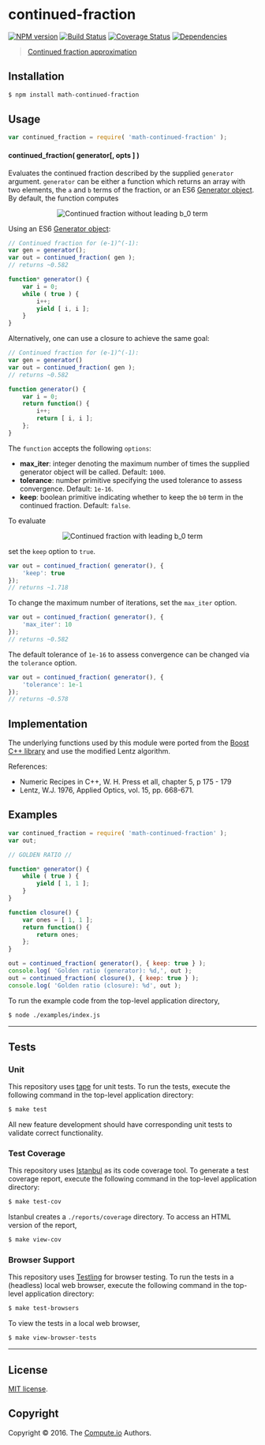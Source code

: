 continued-fraction
===
[![NPM version][npm-image]][npm-url] [![Build Status][build-image]][build-url] [![Coverage Status][coverage-image]][coverage-url] [![Dependencies][dependencies-image]][dependencies-url]

> [Continued fraction approximation][continued-fraction]


## Installation

``` bash
$ npm install math-continued-fraction
```


## Usage

``` javascript
var continued_fraction = require( 'math-continued-fraction' );
```

#### continued_fraction( generator[, opts ] )

Evaluates the continued fraction described by the supplied `generator` argument. `generator` can be either a function which returns an array with two elements, the `a` and `b` terms of the fraction, or an ES6 [Generator object][es6-generator]. By default, the function computes

<div class="equation" align="center" data-raw-text="latex" data-equation="eq:b_0 + \frac{a_1}{b_1+\frac{a_2}{b_2+\frac{a_3}{b_3+\frac{a_4}{b_4}+\ldots}}}">
	<img src="path" alt="Continued fraction without leading b_0 term">
	<br>
</div>


Using an ES6 [Generator object][es6-generator]:

```javascript
// Continued fraction for (e-1)^(-1):
var gen = generator();
var out = continued_fraction( gen );
// returns ~0.582

function* generator() {
	var i = 0;
	while ( true ) {
		i++;
		yield [ i, i ];
	}
}
```

Alternatively, one can use a closure to achieve the same goal:

```javascript
// Continued fraction for (e-1)^(-1):
var gen = generator()
var out = continued_fraction( gen );
// returns ~0.582

function generator() {
	var i = 0;
	return function() {
		i++;
		return [ i, i ];
	};
}
```

The `function` accepts the following `options`:
*	__max_iter__: integer denoting the maximum number of times the supplied generator object will be called. Default: `1000`.
*	__tolerance__: number primitive specifying the used tolerance to assess convergence. Default: `1e-16`.
*	__keep__: boolean primitive indicating whether to keep the `b0` term in the continued fraction. Default: `false`.

To evaluate

<div class="equation" align="center" data-raw-text="b_0 + \frac{a_1}{b_1+\frac{a_2}{b_2+\frac{a_3}{b_3+\frac{a_4}{b_4}+\ldots}}}" data-equation="eq:funname">
	<img src="path" alt="Continued fraction with leading b_0 term">
	<br>
</div>

set the `keep` option to `true`.

```javascript
var out = continued_fraction( generator(), {
	'keep': true
});
// returns ~1.718
```

To change the maximum number of iterations, set the `max_iter` option.

```javascript
var out = continued_fraction( generator(), {
	'max_iter': 10
});
// returns ~0.582
```

The default tolerance of `1e-16` to assess convergence can be changed via the `tolerance` option.

```javascript
var out = continued_fraction( generator(), {
	'tolerance': 1e-1
});
// returns ~0.578
```

## Implementation

The underlying functions used by this module were ported from the [Boost C++ library][boost-library] and use the modified Lentz algorithm.

References:
- Numeric Recipes in C++, W. H. Press et all, chapter 5, p 175 - 179
- Lentz, W.J. 1976, Applied Optics, vol. 15, pp. 668-671.


## Examples

``` javascript
var continued_fraction = require( 'math-continued-fraction' );
var out;

// GOLDEN RATIO //

function* generator() {
	while ( true ) {
		yield [ 1, 1 ];
	}
}

function closure() {
	var ones = [ 1, 1 ];
	return function() {
		return ones;
	};
}

out = continued_fraction( generator(), { keep: true } );
console.log( 'Golden ratio (generator): %d,', out );
out = continued_fraction( closure(), { keep: true } );
console.log( 'Golden ratio (closure): %d', out );

```

To run the example code from the top-level application directory,

``` bash
$ node ./examples/index.js
```


---
## Tests

### Unit

This repository uses [tape][tape] for unit tests. To run the tests, execute the following command in the top-level application directory:

``` bash
$ make test
```

All new feature development should have corresponding unit tests to validate correct functionality.


### Test Coverage

This repository uses [Istanbul][istanbul] as its code coverage tool. To generate a test coverage report, execute the following command in the top-level application directory:

``` bash
$ make test-cov
```

Istanbul creates a `./reports/coverage` directory. To access an HTML version of the report,

``` bash
$ make view-cov
```


### Browser Support

This repository uses [Testling][testling] for browser testing. To run the tests in a (headless) local web browser, execute the following command in the top-level application directory:

``` bash
$ make test-browsers
```

To view the tests in a local web browser,

``` bash
$ make view-browser-tests
```

<!-- [![browser support][browsers-image]][browsers-url] -->


---
## License

[MIT license](http://opensource.org/licenses/MIT).


## Copyright

Copyright &copy; 2016. The [Compute.io][compute-io] Authors.


[npm-image]: http://img.shields.io/npm/v/math-evalrational.svg
[npm-url]: https://npmjs.org/package/math-continued-fraction

[build-image]: http://img.shields.io/travis/math-io/continued-fraction/master.svg
[build-url]: https://travis-ci.org/math-io/continued-fraction

[coverage-image]: https://img.shields.io/codecov/c/github/math-io/continued-fraction/master.svg
[coverage-url]: https://codecov.io/github/math-io/continued-fraction?branch=master

[dependencies-image]: http://img.shields.io/david/math-io/continued-fraction.svg
[dependencies-url]: https://david-dm.org/math-io/continued-fraction

[dev-dependencies-image]: http://img.shields.io/david/dev/math-io/continued-fraction.svg
[dev-dependencies-url]: https://david-dm.org/dev/math-io/continued-fraction

[github-issues-image]: http://img.shields.io/github/issues/math-io/continued-fraction.svg
[github-issues-url]: https://github.com/math-io/continued-fraction/issues

[tape]: https://github.com/substack/tape
[istanbul]: https://github.com/gotwarlost/istanbul
[testling]: https://ci.testling.com

[boost-library]: http://www.boost.org/doc/libs/1_46_1/libs/math/doc/sf_and_dist/html/math_toolkit/toolkit/internals1/cf.html
[continued-fraction]: https://en.wikipedia.org/wiki/Continued_fraction
[es6-generator]: https://developer.mozilla.org/en-US/docs/Web/JavaScript/Reference/Statements/function*
[compute-io]: https://github.com/compute-io
